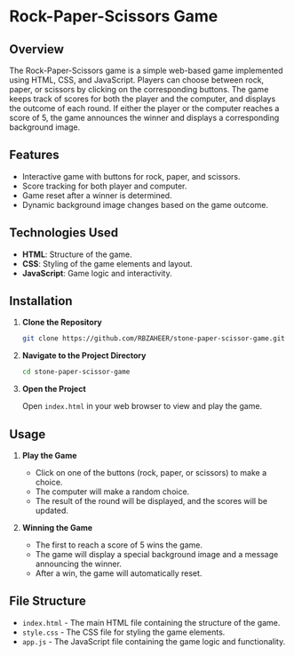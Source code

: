 # Rock-Paper-Scissors Game

## Overview

The Rock-Paper-Scissors game is a simple web-based game implemented using HTML, CSS, and JavaScript. Players can choose between rock, paper, or scissors by clicking on the corresponding buttons. The game keeps track of scores for both the player and the computer, and displays the outcome of each round. If either the player or the computer reaches a score of 5, the game announces the winner and displays a corresponding background image.

## Features

- Interactive game with buttons for rock, paper, and scissors.
- Score tracking for both player and computer.
- Game reset after a winner is determined.
- Dynamic background image changes based on the game outcome.

## Technologies Used

- **HTML**: Structure of the game.
- **CSS**: Styling of the game elements and layout.
- **JavaScript**: Game logic and interactivity.

## Installation

1. **Clone the Repository**

   ```bash
   git clone https://github.com/RBZAHEER/stone-paper-scissor-game.git
   ```

2. **Navigate to the Project Directory**

   ```bash
   cd stone-paper-scissor-game
   ```

3. **Open the Project**

   Open `index.html` in your web browser to view and play the game.

## Usage

1. **Play the Game**

   - Click on one of the buttons (rock, paper, or scissors) to make a choice.
   - The computer will make a random choice.
   - The result of the round will be displayed, and the scores will be updated.

2. **Winning the Game**

   - The first to reach a score of 5 wins the game.
   - The game will display a special background image and a message announcing the winner.
   - After a win, the game will automatically reset.

## File Structure

- `index.html` - The main HTML file containing the structure of the game.
- `style.css` - The CSS file for styling the game elements.
- `app.js` - The JavaScript file containing the game logic and functionality.


